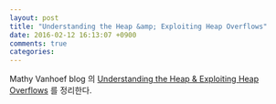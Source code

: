 ```yaml
---
layout: post
title: "Understanding the Heap &amp; Exploiting Heap Overflows"
date: 2016-02-12 16:13:07 +0900
comments: true
categories: 
---
```


Mathy Vanhoef blog 의 [Understanding the Heap & Exploiting Heap Overflows](http://www.mathyvanhoef.com/2013/02/understanding-heap-exploiting-heap.html) 를 정리한다.
